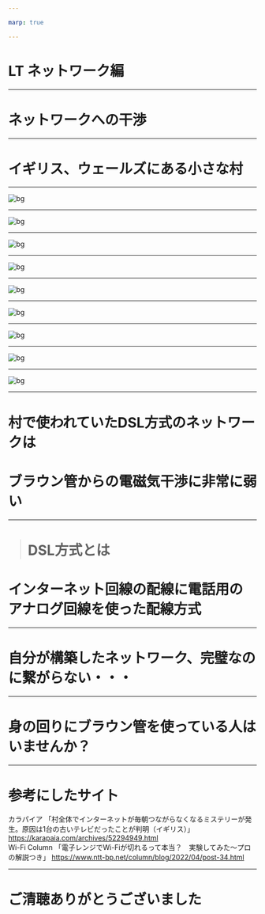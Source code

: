```yaml
---

marp: true

---
```


# LT ネットワーク編

---

# ネットワークへの干渉

---

# イギリス、ウェールズにある小さな村

---

![bg](pic/1.png)

---

![bg](pic/2.png)

---

![bg](pic/3.png)

---

![bg](pic/4.png)

---

![bg](pic/5.png)

---

![bg](pic/6.png)

---

![bg](pic/7.png)

---

![bg](pic/8.png)

---

![bg](pic/9.png)

---

# 村で使われていたDSL方式のネットワークは
# ブラウン管からの電磁気干渉に非常に弱い

---

> # DSL方式とは
# インターネット回線の配線に電話用のアナログ回線を使った配線方式

---

# 自分が構築したネットワーク、完璧なのに繋がらない・・・

---

# 身の回りにブラウン管を使っている人はいませんか？

---

# 参考にしたサイト
カラパイア
「村全体でインターネットが毎朝つながらなくなるミステリーが発生。原因は1台の古いテレビだったことが判明（イギリス）」
https://karapaia.com/archives/52294949.html
<br>
Wi-Fi Column
「電子レンジでWi-Fiが切れるって本当？　実験してみた～プロの解説つき」
https://www.ntt-bp.net/column/blog/2022/04/post-34.html

---

# ご清聴ありがとうございました
